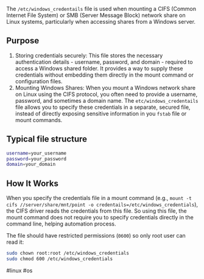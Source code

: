 The `/etc/windows_credentails` file is used when mounting a CIFS (Common Internet File System) or SMB (Server Message Block) network share on Linux systems, particularly when accessing shares from a Windows server.

## Purpose

1. Storing credentials securely: This file stores the necessary authentication details - username, password, and domain - required to access a Windows shared folder. It provides a way to supply these credentials without embedding them directly in the mount command or configuration files.
2. Mounting Windows Shares: When you mount a Windows network share on Linux using the CIFS protocol, you often need to provide a username, password, and sometimes a domain name. The `etc/windows_credentails` file allows you to specify these credentials in a separate, secured file, instead of directly exposing sensitive information in you `fstab` file or mount commands.

## Typical file structure

```bash
username=your_username
password=your_password
domain=your_domain
```

## How It Works

When you specify the credentials file in a mount command (e.g., `mount -t cifs //server/share/mnt/point -o credentails=/etc/windows_credentials`), the CIFS driver reads the credentials from this file. So using this file, the mount command does not require you to specify credentials directly in the command line, helping automation process.

The file should have restricted permissions (`0600`) so only root user can read it: 

```bash
sudo chown root:root /etc/windows_credentials
sudo chmod 600 /etc/windows_credentials
```

#linux #os 